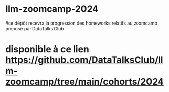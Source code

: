 # llm-zoomcamp-2024

#ce dépôt recevra la progression des homeworks relatifs au zoomcamp proposé par DataTalks Club
# disponible à ce lien https://github.com/DataTalksClub/llm-zoomcamp/tree/main/cohorts/2024
